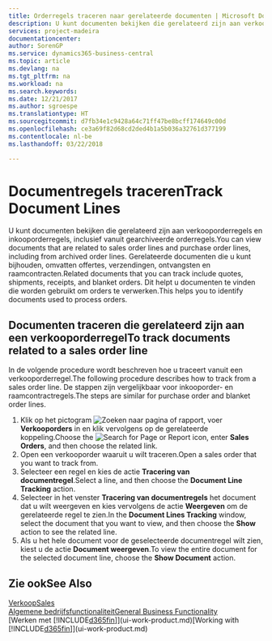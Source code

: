 ```yaml
---
title: Orderregels traceren naar gerelateerde documenten | Microsoft Docs
description: U kunt documenten bekijken die gerelateerd zijn aan verkooporderregels en inkooporderregels, inclusief vanuit gearchiveerde orderregels. Gerelateerde documenten die u kunt bijhouden, omvatten offertes, verzendingen, ontvangsten en raamcontracten. Dit helpt u documenten te vinden die worden gebruikt om orders te verwerken.
services: project-madeira
documentationcenter: 
author: SorenGP
ms.service: dynamics365-business-central
ms.topic: article
ms.devlang: na
ms.tgt_pltfrm: na
ms.workload: na
ms.search.keywords: 
ms.date: 12/21/2017
ms.author: sgroespe
ms.translationtype: HT
ms.sourcegitcommit: d7fb34e1c9428a64c71ff47be8bcff174649c00d
ms.openlocfilehash: ce3a69f82d68cd2ded4b1a5b036a32761d377199
ms.contentlocale: nl-be
ms.lasthandoff: 03/22/2018

---
```

# <a name="track-document-lines"></a><span data-ttu-id="b3623-105">Documentregels traceren</span><span class="sxs-lookup"><span data-stu-id="b3623-105">Track Document Lines</span></span>
<span data-ttu-id="b3623-106">U kunt documenten bekijken die gerelateerd zijn aan verkooporderregels en inkooporderregels, inclusief vanuit gearchiveerde orderregels.</span><span class="sxs-lookup"><span data-stu-id="b3623-106">You can view documents that are related to sales order lines and purchase order lines, including from archived order lines.</span></span> <span data-ttu-id="b3623-107">Gerelateerde documenten die u kunt bijhouden, omvatten offertes, verzendingen, ontvangsten en raamcontracten.</span><span class="sxs-lookup"><span data-stu-id="b3623-107">Related documents that you can track include quotes, shipments, receipts, and blanket orders.</span></span> <span data-ttu-id="b3623-108">Dit helpt u documenten te vinden die worden gebruikt om orders te verwerken.</span><span class="sxs-lookup"><span data-stu-id="b3623-108">This helps you to identify documents used to process orders.</span></span>  

## <a name="to-track-documents-related-to-a-sales-order-line"></a><span data-ttu-id="b3623-109">Documenten traceren die gerelateerd zijn aan een verkooporderregel</span><span class="sxs-lookup"><span data-stu-id="b3623-109">To track documents related to a sales order line</span></span>
<span data-ttu-id="b3623-110">In de volgende procedure wordt beschreven hoe u traceert vanuit een verkooporderregel.</span><span class="sxs-lookup"><span data-stu-id="b3623-110">The following procedure describes how to track from a sales order line.</span></span> <span data-ttu-id="b3623-111">De stappen zijn vergelijkbaar voor inkooporder- en raamcontractregels.</span><span class="sxs-lookup"><span data-stu-id="b3623-111">The steps are similar for purchase order and blanket order lines.</span></span>

1.  <span data-ttu-id="b3623-112">Klik op het pictogram ![Zoeken naar pagina of rapport](media/ui-search/search_small.png "pictogram Zoeken naar pagina of rapport"), voer **Verkooporders** in en klik vervolgens op de gerelateerde koppeling.</span><span class="sxs-lookup"><span data-stu-id="b3623-112">Choose the ![Search for Page or Report](media/ui-search/search_small.png "Search for Page or Report icon") icon, enter **Sales Orders**, and then choose the related link.</span></span>  
2.  <span data-ttu-id="b3623-113">Open een verkooporder waaruit u wilt traceren.</span><span class="sxs-lookup"><span data-stu-id="b3623-113">Open a sales order that you want to track from.</span></span>  
3.  <span data-ttu-id="b3623-114">Selecteer een regel en kies de actie **Tracering van documentregel**.</span><span class="sxs-lookup"><span data-stu-id="b3623-114">Select a line, and then choose the **Document Line Tracking** action.</span></span>
4. <span data-ttu-id="b3623-115">Selecteer in het venster **Tracering van documentregels** het document dat u wilt weergeven en kies vervolgens de actie **Weergeven** om de gerelateerde regel te zien.</span><span class="sxs-lookup"><span data-stu-id="b3623-115">In the **Document Lines Tracking** window, select the document that you want to view, and then choose the **Show** action to see the related line.</span></span>
5. <span data-ttu-id="b3623-116">Als u het hele document voor de geselecteerde documentregel wilt zien, kiest u de actie **Document weergeven**.</span><span class="sxs-lookup"><span data-stu-id="b3623-116">To view the entire document for the selected document line, choose the **Show Document** action.</span></span>

## <a name="see-also"></a><span data-ttu-id="b3623-117">Zie ook</span><span class="sxs-lookup"><span data-stu-id="b3623-117">See Also</span></span>
[<span data-ttu-id="b3623-118">Verkoop</span><span class="sxs-lookup"><span data-stu-id="b3623-118">Sales</span></span>](sales-manage-sales.md)  
[<span data-ttu-id="b3623-119">Algemene bedrijfsfunctionaliteit</span><span class="sxs-lookup"><span data-stu-id="b3623-119">General Business Functionality</span></span>](ui-across-business-areas.md)  
<span data-ttu-id="b3623-120">[Werken met [!INCLUDE[d365fin](includes/d365fin_md.md)]](ui-work-product.md)</span><span class="sxs-lookup"><span data-stu-id="b3623-120">[Working with [!INCLUDE[d365fin](includes/d365fin_md.md)]](ui-work-product.md)</span></span>

